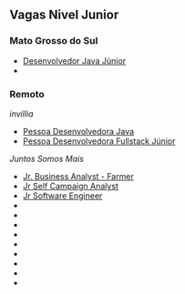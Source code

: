## Vagas Nivel Junior

### Mato Grosso do Sul
- [Desenvolvedor Java Júnior](https://www.linkedin.com/jobs/view/2438586689/)
- 
### Remoto
 *invillia*
- [Pessoa Desenvolvedora Java ](https://invillia.gupy.io/jobs/669377?jobBoardSource=gupy_public_page)
- [Pessoa Desenvolvedora Fullstack Júnior](https://invillia.gupy.io/jobs/571832?jobBoardSource=gupy_public_page)

*Juntos Somos Mais*
- [Jr. Business Analyst - Farmer](https://juntossomosmais.gupy.io/jobs/692184?jobBoardSource=gupy_public_page)
- [Jr Self Campaign Analyst](https://juntossomosmais.gupy.io/jobs/600239?jobBoardSource=gupy_public_page)
- [Jr Software Engineer](https://juntossomosmais.gupy.io/jobs/689433?jobBoardSource=gupy_public_page)
- []()
- []()
- []()
- []()
- []()
- []()
- []()
- []()
- []()


